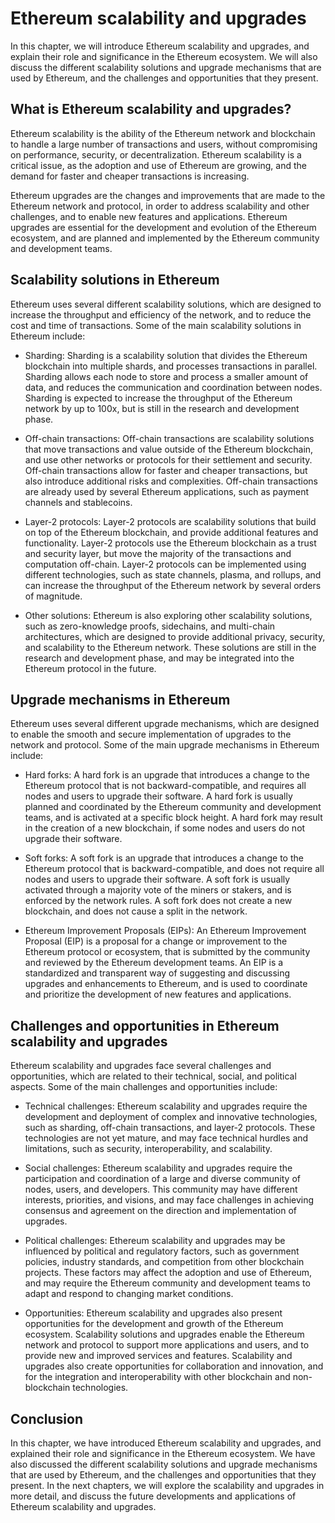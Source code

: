 # Ethereum scalability and upgrades

In this chapter, we will introduce Ethereum scalability and upgrades, and explain their role and significance in the Ethereum ecosystem. We will also discuss the different scalability solutions and upgrade mechanisms that are used by Ethereum, and the challenges and opportunities that they present.

## What is Ethereum scalability and upgrades?

Ethereum scalability is the ability of the Ethereum network and blockchain to handle a large number of transactions and users, without compromising on performance, security, or decentralization. Ethereum scalability is a critical issue, as the adoption and use of Ethereum are growing, and the demand for faster and cheaper transactions is increasing.

Ethereum upgrades are the changes and improvements that are made to the Ethereum network and protocol, in order to address scalability and other challenges, and to enable new features and applications. Ethereum upgrades are essential for the development and evolution of the Ethereum ecosystem, and are planned and implemented by the Ethereum community and development teams.

## Scalability solutions in Ethereum

Ethereum uses several different scalability solutions, which are designed to increase the throughput and efficiency of the network, and to reduce the cost and time of transactions. Some of the main scalability solutions in Ethereum include:

- Sharding: Sharding is a scalability solution that divides the Ethereum blockchain into multiple shards, and processes transactions in parallel. Sharding allows each node to store and process a smaller amount of data, and reduces the communication and coordination between nodes. Sharding is expected to increase the throughput of the Ethereum network by up to 100x, but is still in the research and development phase.

- Off-chain transactions: Off-chain transactions are scalability solutions that move transactions and value outside of the Ethereum blockchain, and use other networks or protocols for their settlement and security. Off-chain transactions allow for faster and cheaper transactions, but also introduce additional risks and complexities. Off-chain transactions are already used by several Ethereum applications, such as payment channels and stablecoins.

- Layer-2 protocols: Layer-2 protocols are scalability solutions that build on top of the Ethereum blockchain, and provide additional features and functionality. Layer-2 protocols use the Ethereum blockchain as a trust and security layer, but move the majority of the transactions and computation off-chain. Layer-2 protocols can be implemented using different technologies, such as state channels, plasma, and rollups, and can increase the throughput of the Ethereum network by several orders of magnitude.

- Other solutions: Ethereum is also exploring other scalability solutions, such as zero-knowledge proofs, sidechains, and multi-chain architectures, which are designed to provide additional privacy, security, and scalability to the Ethereum network. These solutions are still in the research and development phase, and may be integrated into the Ethereum protocol in the future.


## Upgrade mechanisms in Ethereum

Ethereum uses several different upgrade mechanisms, which are designed to enable the smooth and secure implementation of upgrades to the network and protocol. Some of the main upgrade mechanisms in Ethereum include:

- Hard forks: A hard fork is an upgrade that introduces a change to the Ethereum protocol that is not backward-compatible, and requires all nodes and users to upgrade their software. A hard fork is usually planned and coordinated by the Ethereum community and development teams, and is activated at a specific block height. A hard fork may result in the creation of a new blockchain, if some nodes and users do not upgrade their software.

- Soft forks: A soft fork is an upgrade that introduces a change to the Ethereum protocol that is backward-compatible, and does not require all nodes and users to upgrade their software. A soft fork is usually activated through a majority vote of the miners or stakers, and is enforced by the network rules. A soft fork does not create a new blockchain, and does not cause a split in the network.

- Ethereum Improvement Proposals (EIPs): An Ethereum Improvement Proposal (EIP) is a proposal for a change or improvement to the Ethereum protocol or ecosystem, that is submitted by the community and reviewed by the Ethereum development teams. An EIP is a standardized and transparent way of suggesting and discussing upgrades and enhancements to Ethereum, and is used to coordinate and prioritize the development of new features and applications.

## Challenges and opportunities in Ethereum scalability and upgrades

Ethereum scalability and upgrades face several challenges and opportunities, which are related to their technical, social, and political aspects. Some of the main challenges and opportunities include:

- Technical challenges: Ethereum scalability and upgrades require the development and deployment of complex and innovative technologies, such as sharding, off-chain transactions, and layer-2 protocols. These technologies are not yet mature, and may face technical hurdles and limitations, such as security, interoperability, and scalability.

- Social challenges: Ethereum scalability and upgrades require the participation and coordination of a large and diverse community of nodes, users, and developers. This community may have different interests, priorities, and visions, and may face challenges in achieving consensus and agreement on the direction and implementation of upgrades.

- Political challenges: Ethereum scalability and upgrades may be influenced by political and regulatory factors, such as government policies, industry standards, and competition from other blockchain projects. These factors may affect the adoption and use of Ethereum, and may require the Ethereum community and development teams to adapt and respond to changing market conditions.

- Opportunities: Ethereum scalability and upgrades also present opportunities for the development and growth of the Ethereum ecosystem. Scalability solutions and upgrades enable the Ethereum network and protocol to support more applications and users, and to provide new and improved services and features. Scalability and upgrades also create opportunities for collaboration and innovation, and for the integration and interoperability with other blockchain and non-blockchain technologies.

## Conclusion

In this chapter, we have introduced Ethereum scalability and upgrades, and explained their role and significance in the Ethereum ecosystem. We have also discussed the different scalability solutions and upgrade mechanisms that are used by Ethereum, and the challenges and opportunities that they present. In the next chapters, we will explore the scalability and upgrades in more detail, and discuss the future developments and applications of Ethereum scalability and upgrades.
